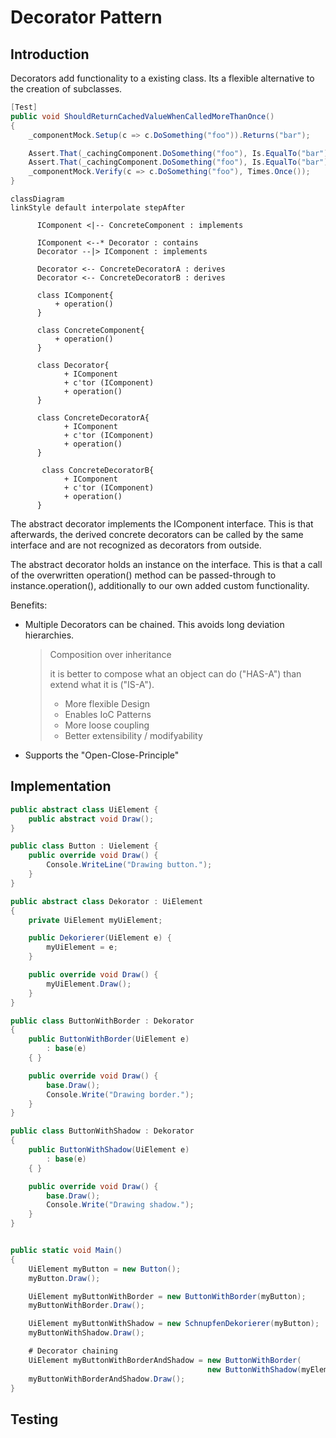 # Decorator Pattern

## Introduction

Decorators add functionality to a existing class. Its a flexible alternative to the creation of subclasses.


```csharp
[Test]
public void ShouldReturnCachedValueWhenCalledMoreThanOnce()
{
    _componentMock.Setup(c => c.DoSomething("foo")).Returns("bar");

    Assert.That(_cachingComponent.DoSomething("foo"), Is.EqualTo("bar"));
    Assert.That(_cachingComponent.DoSomething("foo"), Is.EqualTo("bar"));
    _componentMock.Verify(c => c.DoSomething("foo"), Times.Once());
}
```





```mermaid
classDiagram
linkStyle default interpolate stepAfter

      IComponent <|-- ConcreteComponent : implements

      IComponent <--* Decorator : contains
      Decorator --|> IComponent : implements
      
      Decorator <-- ConcreteDecoratorA : derives
      Decorator <-- ConcreteDecoratorB : derives
      
      class IComponent{
          + operation()
      }
      
      class ConcreteComponent{
          + operation()
      }
      
      class Decorator{
			+ IComponent
			+ c'tor (IComponent)
			+ operation()
      }
      
      class ConcreteDecoratorA{
			+ IComponent
			+ c'tor (IComponent)
			+ operation()
      }
      
       class ConcreteDecoratorB{
			+ IComponent
			+ c'tor (IComponent)
			+ operation()
      }
```



The abstract decorator implements the IComponent interface. This is that afterwards, the derived concrete decorators can be called by the same interface and are not recognized as decorators from outside.

The abstract decorator holds an instance on the interface. This is that a call of the overwritten operation() method can be passed-through to instance.operation(), additionally to our own added custom functionality.

Benefits:

* Multiple Decorators can be chained. This avoids long deviation hierarchies.

  >  Composition over inheritance
  >
  > it is better to compose what an object can do ("HAS-A") than extend what it is ("IS-A").
  >
  > * More flexible Design
  > * Enables IoC Patterns
  > * More loose coupling
  > * Better extensibility / modifyability

  

* Supports the "Open-Close-Principle"

## Implementation

```csharp
public abstract class UiElement {
    public abstract void Draw();
}

public class Button : Uielement {
    public override void Draw() {
        Console.WriteLine("Drawing button.");
    }
}

public abstract class Dekorator : UiElement
{
    private UiElement myUiElement;

    public Dekorierer(UiElement e) {
        myUiElement = e;
    }

    public override void Draw() {
        myUiElement.Draw();
    }
}

public class ButtonWithBorder : Dekorator
{
    public ButtonWithBorder(UiElement e)
        : base(e)
    { }

    public override void Draw() {
        base.Draw();
        Console.Write("Drawing border.");
    }
}

public class ButtonWithShadow : Dekorator
{
    public ButtonWithShadow(UiElement e)
        : base(e)
    { }

    public override void Draw() {
        base.Draw();
        Console.Write("Drawing shadow.");
    }
}


public static void Main()
{
    UiElement myButton = new Button();
    myButton.Draw();

    UiElement myButtonWithBorder = new ButtonWithBorder(myButton);
    myButtonWithBorder.Draw();

    UiElement myButtonWithShadow = new SchnupfenDekorierer(myButton);
    myButtonWithShadow.Draw();

    # Decorator chaining
    UiElement myButtonWithBorderAndShadow = new ButtonWithBorder(
        									new ButtonWithShadow(myElement));
    myButtonWithBorderAndShadow.Draw();
}
```

## Testing

